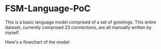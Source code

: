 # FSM-Language-PoC

This is a basic language model comprised of a set of greetings. This entire dataset, currently comprised 23 connections, are all manually written by myself.

Here's a flowchart of the model:
